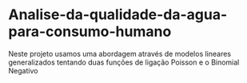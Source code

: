 # Analise-da-qualidade-da-agua-para-consumo-humano
Neste projeto usamos uma abordagem através de modelos lineares generalizados tentando duas funções de ligação Poisson e o Binomial Negativo
